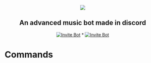<center> <img src = "https://capsule-render.vercel.app/api?type=waving&color=gradient&height=210&section=header&text=Music Flip&fontSize=65&fontAlignY=35&animation=twinkling&fontColor=gradient&desc=Discord Music Bot&descSize=200)"></img> </center>
<h2 align = "center">An advanced music bot made in discord</h2>

  <p align="center">
  <a href="https://discord.com/oauth2/authorize?client_id=892662068191322205&scope=bot&permissions=2147867712">
    <img src="https://img.shields.io/badge/INVITE-BOT-blue" alt="Invite Bot""></a> * <a href = "https://dsc.gg/diceflip-games"> <img src="https://img.shields.io/badge/SUPPORT-SERVER-blueviolet" alt="Invite Bot""></a> 

#  Commands
  
<h3>

